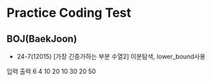 # Practice Coding Test

## BOJ(BaekJoon)

* 24-7(12015)
[가장 긴증가하는 부분 수열2]
이분탐색, lower_bound사용

입력                           출력
6                              4
10 20 10 30 20 50

